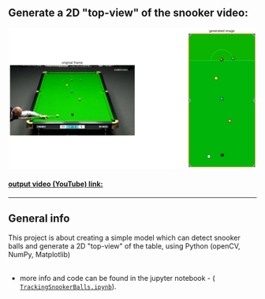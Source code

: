 ## Generate a 2D "top-view" of the snooker video:

![input_output](/images/input_output_img.png)

#### [output video (YouTube) link:](https://www.youtube.com/watch?v=RLief79B7YQ)
---

## General info
This project is about creating a simple model which can detect snooker balls and generate a 2D "top-view" of the table, using Python (openCV, NumPy, Matplotlib)
 <br />
 <br />
 
- more info and code can be found in the jupyter notebook - ( [`TrackingSnookerBalls.ipynb`](/TrackingSnookerBalls.ipynb)).
